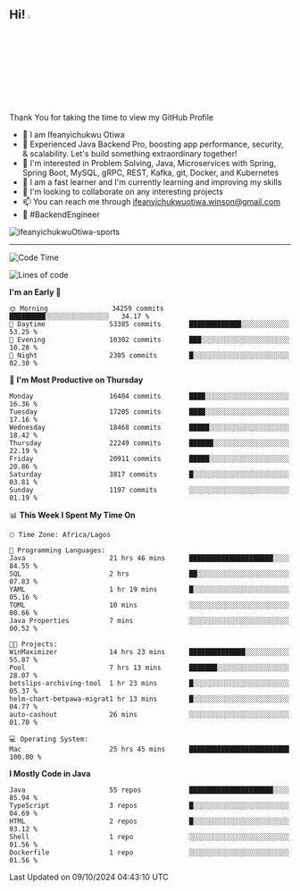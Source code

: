 <!-- BLOG-POST-LIST:START --><!-- BLOG-POST-LIST:END -->

## Hi! <img src="https://media.giphy.com/media/hvRJCLFzcasrR4ia7z/giphy.gif" width="4%"> 

Thank You for taking the time to view my GitHub Profile

- 👋 I am Ifeanyichukwu Otiwa
- 🚀 Experienced Java Backend Pro, boosting app performance, security, & scalability. Let's build something extraordinary together!
- 👀 I'm interested in Problem Solving, Java, Microservices with Spring, Spring Boot, MySQL, gRPC, REST, Kafka, git, Docker, and Kubernetes
- 🌱 I am a fast learner and I'm currently learning and improving my skills
- 💞️ I'm looking to collaborate on any interesting projects
- 📫 You can reach me through ifeanyichukwuotiwa.winson@gmail.com
- 🚀 #BackendEngineer

<p align="left" marginTop="10px"> <img src="https://komarev.com/ghpvc/?username=ifeanyichukwuOtiwa-sports&label=Profile%20views&color=0e75b6&style=for-the-badge" alt="ifeanyichukwuOtiwa-sports" /> </p>

***

<!--START_SECTION:waka-->
![Code Time](http://img.shields.io/badge/Code%20Time-2%2C971%20hrs%202%20mins-blue)

![Lines of code](https://img.shields.io/badge/From%20Hello%20World%20I%27ve%20Written-24.4%20million%20lines%20of%20code-blue)

**I'm an Early 🐤** 

```text
🌞 Morning                34259 commits       █████████░░░░░░░░░░░░░░░░   34.17 % 
🌆 Daytime                53385 commits       █████████████░░░░░░░░░░░░   53.25 % 
🌃 Evening                10302 commits       ███░░░░░░░░░░░░░░░░░░░░░░   10.28 % 
🌙 Night                  2305 commits        █░░░░░░░░░░░░░░░░░░░░░░░░   02.30 % 
```
📅 **I'm Most Productive on Thursday** 

```text
Monday                   16404 commits       ████░░░░░░░░░░░░░░░░░░░░░   16.36 % 
Tuesday                  17205 commits       ████░░░░░░░░░░░░░░░░░░░░░   17.16 % 
Wednesday                18468 commits       █████░░░░░░░░░░░░░░░░░░░░   18.42 % 
Thursday                 22249 commits       ██████░░░░░░░░░░░░░░░░░░░   22.19 % 
Friday                   20911 commits       █████░░░░░░░░░░░░░░░░░░░░   20.86 % 
Saturday                 3817 commits        █░░░░░░░░░░░░░░░░░░░░░░░░   03.81 % 
Sunday                   1197 commits        ░░░░░░░░░░░░░░░░░░░░░░░░░   01.19 % 
```


📊 **This Week I Spent My Time On** 

```text
🕑︎ Time Zone: Africa/Lagos

💬 Programming Languages: 
Java                     21 hrs 46 mins      █████████████████████░░░░   84.55 % 
SQL                      2 hrs               ██░░░░░░░░░░░░░░░░░░░░░░░   07.83 % 
YAML                     1 hr 19 mins        █░░░░░░░░░░░░░░░░░░░░░░░░   05.16 % 
TOML                     10 mins             ░░░░░░░░░░░░░░░░░░░░░░░░░   00.66 % 
Java Properties          7 mins              ░░░░░░░░░░░░░░░░░░░░░░░░░   00.52 % 

🐱‍💻 Projects: 
WinMaximizer             14 hrs 23 mins      ██████████████░░░░░░░░░░░   55.87 % 
Pool                     7 hrs 13 mins       ███████░░░░░░░░░░░░░░░░░░   28.07 % 
betslips-archiving-tool  1 hr 23 mins        █░░░░░░░░░░░░░░░░░░░░░░░░   05.37 % 
helm-chart-betpawa-migrat1 hr 13 mins        █░░░░░░░░░░░░░░░░░░░░░░░░   04.77 % 
auto-cashout             26 mins             ░░░░░░░░░░░░░░░░░░░░░░░░░   01.70 % 

💻 Operating System: 
Mac                      25 hrs 45 mins      █████████████████████████   100.00 % 
```

**I Mostly Code in Java** 

```text
Java                     55 repos            █████████████████████░░░░   85.94 % 
TypeScript               3 repos             █░░░░░░░░░░░░░░░░░░░░░░░░   04.69 % 
HTML                     2 repos             █░░░░░░░░░░░░░░░░░░░░░░░░   03.12 % 
Shell                    1 repo              ░░░░░░░░░░░░░░░░░░░░░░░░░   01.56 % 
Dockerfile               1 repo              ░░░░░░░░░░░░░░░░░░░░░░░░░   01.56 % 
```




 Last Updated on 09/10/2024 04:43:10 UTC
<!--END_SECTION:waka-->

<!--
<p align="center">
![trophy](https://github-profile-trophy.vercel.app/?username=ifeanyichukwuOtiwa-sports&theme=onedark) (https://github.com/ryo-ma/github-profile-trophy)
</p>
-->

<!---
ifeanyi-otiwa/ifeanyi-otiwa is a ✨ special ✨ repository because its `README.md` (this file) appears on your GitHub profile.
You can click the Preview link to take a look at your changes.
--->
